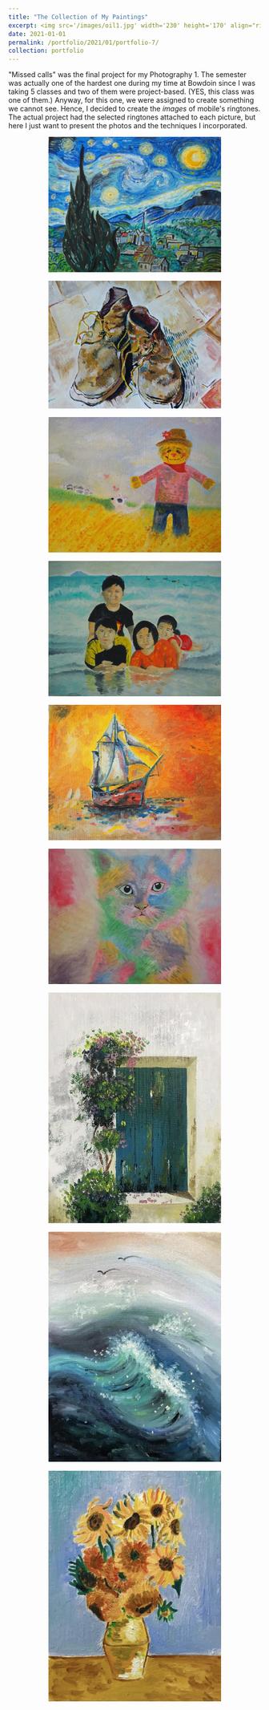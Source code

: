 ```yaml
---
title: "The Collection of My Paintings"
excerpt: <img src='/images/oil1.jpg' width='230' height='170' align="right" hspace="20">  
date: 2021-01-01
permalink: /portfolio/2021/01/portfolio-7/
collection: portfolio
---
```


"Missed calls" was the final project for my Photography 1. The semester was actually one of the hardest one during my time at Bowdoin since I was taking 5 classes and two of them were project-based. (YES, this class was one of them.) Anyway, for this one, we were assigned to create something we cannot see. Hence, I decided to create the *images* of mobile's ringtones. The actual project had the selected ringtones attached to each picture, but here I just want to present the photos and the techniques I incorporated.

<p align="center">
  <img src="/images/oil1.jpg" width="345" height="270" >
</p>

<p align="center">
  <img src="/images/oil2.jpg" width="345" height="255">
</p>

<p align="center">
  <img src="/images/oil3.jpg" width="345" height="270">
</p>

<p align="center">
  <img src="/images/oil4.jpg" width="345" height="270">
</p>

<p align="center">
  <img src="/images/oil5.jpg" width="345" height="270">
</p>

<p align="center">
  <img src="/images/oil6.jpg" width="345" height="270" >
</p>

<p align="center">
  <img src="/images/oil7.jpeg" width="345" height="460">
</p>

<p align="center">
  <img src="/images/oil8.jpeg" width="345" height="460">
</p>

<p align="center">
  <img src="/images/oil9.jpeg" width="345" height="460">
</p>
